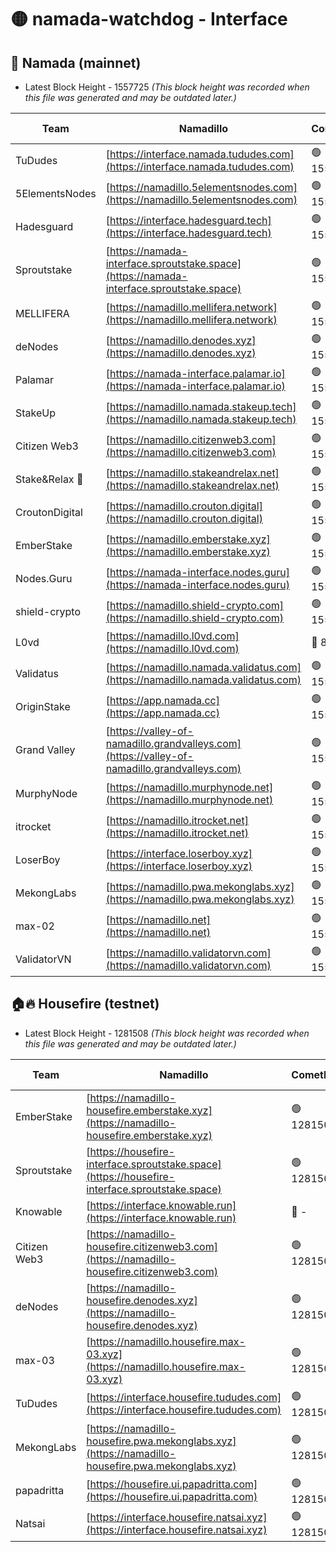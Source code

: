 # 🟡 namada-watchdog - Interface

## 🚀 Namada (mainnet)
- Latest Block Height - 1557725 *(This block height was recorded when this file was generated and may be outdated later.)*

| Team | Namadillo | CometBFT | Indexer | MASP Indexer |
|-|-|-|-|-|
| TuDudes | [https://interface.namada.tududes.com](https://interface.namada.tududes.com) | 🟢 1557704 | 🟢 1557704 | 🟢 1557704 |
| 5ElementsNodes | [https://namadillo.5elementsnodes.com](https://namadillo.5elementsnodes.com) | 🟢 1557705 | 🟢 1557705 | 🟢 1557704 |
| Hadesguard | [https://interface.hadesguard.tech](https://interface.hadesguard.tech) | 🟢 1557705 | 🟢 1557705 | 🟢 1557705 |
| Sproutstake | [https://namada-interface.sproutstake.space](https://namada-interface.sproutstake.space) | 🟢 1557706 | 🟢 1557706 | 🟢 1557706 |
| MELLIFERA | [https://namadillo.mellifera.network](https://namadillo.mellifera.network) | 🟢 1557707 | 🟢 1557707 | 🟢 1557707 |
| deNodes | [https://namadillo.denodes.xyz](https://namadillo.denodes.xyz) | 🟢 1557708 | 🟢 1557708 | 🟢 1557707 |
| Palamar | [https://namada-interface.palamar.io](https://namada-interface.palamar.io) | 🟢 1557708 | 🔴 - | 🔴 - |
| StakeUp | [https://namadillo.namada.stakeup.tech](https://namadillo.namada.stakeup.tech) | 🟢 1557713 | 🟢 1557713 | 🟢 1557713 |
| Citizen Web3 | [https://namadillo.citizenweb3.com](https://namadillo.citizenweb3.com) | 🟢 1557712 | 🟢 1557713 | 🟢 1557714 |
| Stake&Relax 🦥 | [https://namadillo.stakeandrelax.net](https://namadillo.stakeandrelax.net) | 🟢 1557714 | 🟢 1557714 | 🟢 1557714 |
| CroutonDigital | [https://namadillo.crouton.digital](https://namadillo.crouton.digital) | 🟢 1557715 | 🔴 1338918 | 🟢 1557715 |
| EmberStake | [https://namadillo.emberstake.xyz](https://namadillo.emberstake.xyz) | 🟢 1557715 | 🟢 1557715 | 🟢 1557715 |
| Nodes.Guru | [https://namada-interface.nodes.guru](https://namada-interface.nodes.guru) | 🟢 1557716 | 🟢 1557716 | 🟢 1557716 |
| shield-crypto | [https://namadillo.shield-crypto.com](https://namadillo.shield-crypto.com) | 🟢 1557716 | 🔴 1534911 | 🟢 1557715 |
| L0vd | [https://namadillo.l0vd.com](https://namadillo.l0vd.com) | 🔴 894059 | 🔴 1310393 | 🔴 894059 |
| Validatus | [https://namadillo.namada.validatus.com](https://namadillo.namada.validatus.com) | 🟢 1557718 | 🔴 1338199 | 🟢 1557718 |
| OriginStake | [https://app.namada.cc](https://app.namada.cc) | 🟢 1557719 | 🟢 1557718 | 🟢 1557718 |
| Grand Valley | [https://valley-of-namadillo.grandvalleys.com](https://valley-of-namadillo.grandvalleys.com) | 🟢 1557719 | 🟢 1557719 | 🟢 1557718 |
| MurphyNode | [https://namadillo.murphynode.net](https://namadillo.murphynode.net) | 🟢 1557719 | 🟢 1557719 | 🔴 - |
| itrocket | [https://namadillo.itrocket.net](https://namadillo.itrocket.net) | 🟢 1557720 | 🟢 1557720 | 🟢 1557720 |
| LoserBoy | [https://interface.loserboy.xyz](https://interface.loserboy.xyz) | 🟢 1557720 | 🟢 1557720 | 🔴 - |
| MekongLabs | [https://namadillo.pwa.mekonglabs.xyz](https://namadillo.pwa.mekonglabs.xyz) | 🟢 1557724 | 🟢 1557724 | 🟢 1557724 |
| max-02 | [https://namadillo.net](https://namadillo.net) | 🟢 1557725 | 🟢 1557725 | 🟢 1557725 |
| ValidatorVN | [https://namadillo.validatorvn.com](https://namadillo.validatorvn.com) | 🟢 1557725 | 🟢 1557725 | 🟢 1557725 |

## 🏠🔥 Housefire (testnet)
- Latest Block Height - 1281508 *(This block height was recorded when this file was generated and may be outdated later.)*

| Team | Namadillo | CometBFT | Indexer | MASP Indexer |
|-|-|-|-|-|
| EmberStake | [https://namadillo-housefire.emberstake.xyz](https://namadillo-housefire.emberstake.xyz) | 🟢 1281502 | 🟢 1281502 | 🔴 1083022 |
| Sproutstake | [https://housefire-interface.sproutstake.space](https://housefire-interface.sproutstake.space) | 🟢 1281503 | 🟢 1281503 | 🟢 1281503 |
| Knowable | [https://interface.knowable.run](https://interface.knowable.run) | 🔴 - | 🔴 - | 🔴 - |
| Citizen Web3 | [https://namadillo-housefire.citizenweb3.com](https://namadillo-housefire.citizenweb3.com) | 🟢 1281503 | 🔴 1162824 | 🔴 - |
| deNodes | [https://namadillo-housefire.denodes.xyz](https://namadillo-housefire.denodes.xyz) | 🟢 1281505 | 🟢 1281505 | 🟢 1281505 |
| max-03 | [https://namadillo.housefire.max-03.xyz](https://namadillo.housefire.max-03.xyz) | 🟢 1281506 | 🟢 1281506 | 🟢 1281506 |
| TuDudes | [https://interface.housefire.tududes.com](https://interface.housefire.tududes.com) | 🟢 1281506 | 🟢 1281506 | 🟢 1281506 |
| MekongLabs | [https://namadillo-housefire.pwa.mekonglabs.xyz](https://namadillo-housefire.pwa.mekonglabs.xyz) | 🟢 1281507 | 🟢 1281507 | 🔴 1083022 |
| papadritta | [https://housefire.ui.papadritta.com](https://housefire.ui.papadritta.com) | 🟢 1281507 | 🟢 1281507 | 🟢 1281507 |
| Natsai | [https://interface.housefire.natsai.xyz](https://interface.housefire.natsai.xyz) | 🟢 1281508 | 🟢 1281508 | 🟢 1281507 |

